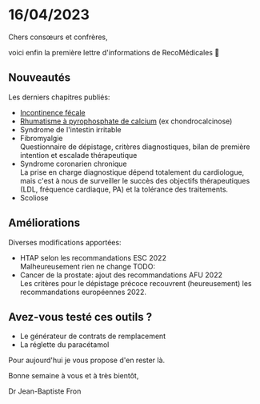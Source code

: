 # 16/04/2023

Chers consœurs et confrères,

voici enfin la première lettre d'informations de RecoMédicales 🚀

## Nouveautés

Les derniers chapitres publiés:

- [Incontinence fécale](https://recomedicales.fr/recommandations/incontinence-fecale/)
- [Rhumatisme à pyrophosphate de calcium](https://recomedicales.fr/recommandations/rhumatisme-pyrophosphate-chondrocalcinose/) (ex chondrocalcinose)
- Syndrome de l'intestin irritable
- Fibromyalgie  
  Questionnaire de dépistage, critères diagnostiques, bilan de première intention et escalade thérapeutique
- Syndrome coronarien chronique  
  La prise en charge diagnostique dépend totalement du cardiologue, mais c'est à nous de surveiller le succès des objectifs thérapeutiques (LDL, fréquence cardiaque, PA) et la tolérance des traitements.
- Scoliose

## Améliorations

Diverses modifications apportées:

- HTAP selon les recommandations ESC 2022  
  Malheureusement rien ne change TODO:
- Cancer de la prostate: ajout des recommandations AFU 2022  
  Les critères pour le dépistage précoce recouvrent (heureusement) les recommandations européennes 2022.

## Avez-vous testé ces outils ?

- Le générateur de contrats de remplacement
- La réglette du paracétamol

Pour aujourd'hui je vous propose d'en rester là.

Bonne semaine à vous et à très bientôt,

Dr Jean-Baptiste Fron
